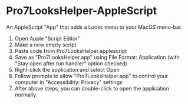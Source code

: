# Pro7LooksHelper-AppleScript
An AppleScript "App" that adds a Looks menu to your MacOS menu-bar.

1. Open Apple "Script Editor"
2. Make a new empty script.
3. Paste code from Pro7LooksHelper.applescript
4. Save as "Pro7LooksHelper.app" using File Format: Application (with "Stay open after run handler" option checked)
5. Right-click the application and select Open
6. Follow prompts to allow "Pro7LooksHelper.app" to control your computer in "Accessibility: Privacy" settings
7. After above steps, you can double-click to open the application normally.
